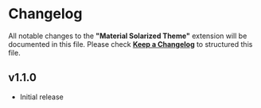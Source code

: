 # Changelog

All notable changes to the **"Material Solarized Theme"** extension will be documented in this file.
Please check [**Keep a Changelog**](https://keepachangelog.com/) to structured this file.

## v1.1.0

-  Initial release
